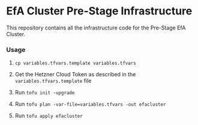 # EfA Cluster Pre-Stage Infrastructure

This repository contains all the infrastructure code for the Pre-Stage EfA Cluster.

### Usage

1. `cp variables.tfvars.template variables.tfvars`

2. Get the Hetzner Cloud Token as described in the `variables.tfvars.template` file

3. Run `tofu init -upgrade`

4. Run `tofu plan -var-file=variables.tfvars -out efacluster`

5. Run `tofu apply efacluster`
